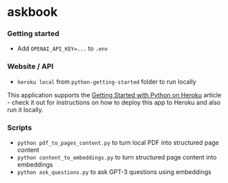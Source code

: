 # askbook

### Getting started

- Add `OPENAI_API_KEY=...` to `.env`

### Website / API

- `heroku local` from `python-getting-started` folder to run locally

This application supports the [Getting Started with Python on Heroku](https://devcenter.heroku.com/articles/getting-started-with-python) article - check it out for instructions on how to deploy this app to Heroku and also run it locally.

### Scripts

- `python pdf_to_pages_content.py` to turn local PDF into structured page content
- `python content_to_embeddings.py` to turn structured page content into embeddings
- `python ask_questions.py` to ask GPT-3 questions using embeddings
